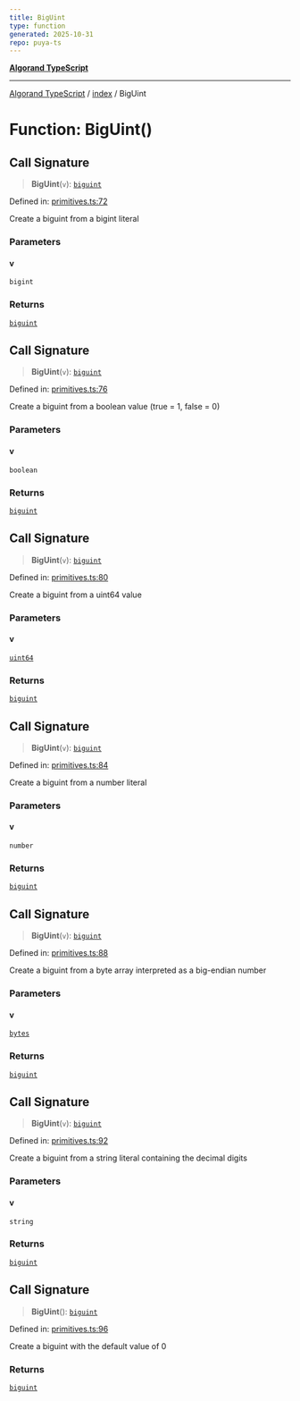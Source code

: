 ```yaml
---
title: BigUint
type: function
generated: 2025-10-31
repo: puya-ts
---
```

[**Algorand TypeScript**](../../README.md)

***

[Algorand TypeScript](../../modules.md) / [index](../README.md) / BigUint

# Function: BigUint()

## Call Signature

> **BigUint**(`v`): [`biguint`](../type-aliases/biguint.md)

Defined in: [primitives.ts:72](https://github.com/algorandfoundation/puya-ts/blob/main/packages/algo-ts/src/primitives.ts#L72)

Create a biguint from a bigint literal

### Parameters

#### v

`bigint`

### Returns

[`biguint`](../type-aliases/biguint.md)

## Call Signature

> **BigUint**(`v`): [`biguint`](../type-aliases/biguint.md)

Defined in: [primitives.ts:76](https://github.com/algorandfoundation/puya-ts/blob/main/packages/algo-ts/src/primitives.ts#L76)

Create a biguint from a boolean value (true = 1, false = 0)

### Parameters

#### v

`boolean`

### Returns

[`biguint`](../type-aliases/biguint.md)

## Call Signature

> **BigUint**(`v`): [`biguint`](../type-aliases/biguint.md)

Defined in: [primitives.ts:80](https://github.com/algorandfoundation/puya-ts/blob/main/packages/algo-ts/src/primitives.ts#L80)

Create a biguint from a uint64 value

### Parameters

#### v

[`uint64`](../type-aliases/uint64.md)

### Returns

[`biguint`](../type-aliases/biguint.md)

## Call Signature

> **BigUint**(`v`): [`biguint`](../type-aliases/biguint.md)

Defined in: [primitives.ts:84](https://github.com/algorandfoundation/puya-ts/blob/main/packages/algo-ts/src/primitives.ts#L84)

Create a biguint from a number literal

### Parameters

#### v

`number`

### Returns

[`biguint`](../type-aliases/biguint.md)

## Call Signature

> **BigUint**(`v`): [`biguint`](../type-aliases/biguint.md)

Defined in: [primitives.ts:88](https://github.com/algorandfoundation/puya-ts/blob/main/packages/algo-ts/src/primitives.ts#L88)

Create a biguint from a byte array interpreted as a big-endian number

### Parameters

#### v

[`bytes`](../type-aliases/bytes.md)

### Returns

[`biguint`](../type-aliases/biguint.md)

## Call Signature

> **BigUint**(`v`): [`biguint`](../type-aliases/biguint.md)

Defined in: [primitives.ts:92](https://github.com/algorandfoundation/puya-ts/blob/main/packages/algo-ts/src/primitives.ts#L92)

Create a biguint from a string literal containing the decimal digits

### Parameters

#### v

`string`

### Returns

[`biguint`](../type-aliases/biguint.md)

## Call Signature

> **BigUint**(): [`biguint`](../type-aliases/biguint.md)

Defined in: [primitives.ts:96](https://github.com/algorandfoundation/puya-ts/blob/main/packages/algo-ts/src/primitives.ts#L96)

Create a biguint with the default value of 0

### Returns

[`biguint`](../type-aliases/biguint.md)
